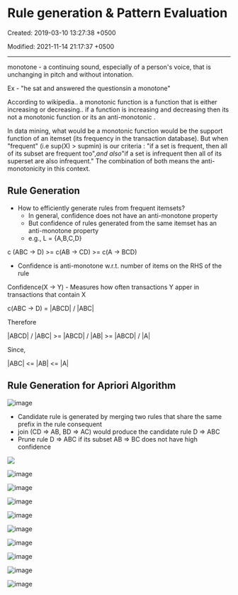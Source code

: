 # Rule generation & Pattern Evaluation

Created: 2019-03-10 13:27:38 +0500

Modified: 2021-11-14 21:17:37 +0500

---

monotone - a continuing sound, especially of a person's voice, that is unchanging in pitch and without intonation.

Ex - "he sat and answered the questionsin a monotone"

According to wikipedia.. a monotonic function is a function that is either increasing or decreasing.. if a function is increasing and decreasing then its not a monotonic function or its an anti-monotonic .

In data mining, what would be a monotonic function would be the support function of an itemset (its frequency in the transaction database). But when "frequent" (i.e sup(X) > supmin) is our criteria : "if a set is frequent, then all of its subset are frequent too",*and also*"if a set is infrequent then all of its superset are also infrequent." The combination of both means the anti-monotonicity in this context.

## Rule Generation
-   How to efficiently generate rules from frequent itemsets?
    -   In general, confidence does not have an anti-monotone property
    -   But confidence of rules generated from the same itemset has an anti-monotone property
    -   e.g., L = {A,B,C,D}

c (ABC -> D) >= c(AB -> CD) >= c(A -> BCD)
-   Confidence is anti-monotone w.r.t. number of items on the RHS of the rule

Confidence(X -> Y) - Measures how often transactions Y apper in transactions that contain X

c(ABC -> D) = |ABCD| / |ABC|

Therefore

|ABCD| / |ABC| >= |ABCD| / |AB| >= |ABCD| / |A|

Since,

|ABC| <= |AB| <= |A|

## Rule Generation for Apriori Algorithm

![image](media/Rule-generation-&-Pattern-Evaluation-image1.jpeg)


-   Candidate rule is generated by merging two rules that share the same prefix in the rule consequent
-   join (CD => AB, BD => AC) would produce the candidate rule D => ABC
-   Prune rule D => ABC if its subset AB => BC does not have high confidence

![](media/Rule-generation-&-Pattern-Evaluation-image2.jpg)



![image](media/Rule-generation-&-Pattern-Evaluation-image3.png)

![image](media/Rule-generation-&-Pattern-Evaluation-image4.png)

![image](media/Rule-generation-&-Pattern-Evaluation-image5.png)

![image](media/Rule-generation-&-Pattern-Evaluation-image6.png)

![image](media/Rule-generation-&-Pattern-Evaluation-image7.png)

![image](media/Rule-generation-&-Pattern-Evaluation-image8.png)

![image](media/Rule-generation-&-Pattern-Evaluation-image9.png)

![image](media/Rule-generation-&-Pattern-Evaluation-image10.png)

![image](media/Rule-generation-&-Pattern-Evaluation-image11.png)





